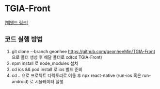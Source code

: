 # TGIA-Front

[[백엔드 링크]](https://github.com/geonheeMin/TGIA-Back)

코드 실행 방법
-------------
1. git clone --branch geonhee https://github.com/geonheeMin/TGIA-Front 으로 폴더 생성 후 해달 폴더로 cd(cd TGIA-Front)
2. npm install 로 node_modules 설치
3. cd ios && pod install 로 ios 빌드 준비
4. cd .. 으로 프로젝트 디렉토리로 이동 후 npx react-native (run-ios 혹은 run-android) 로 시뮬레이터 실행
